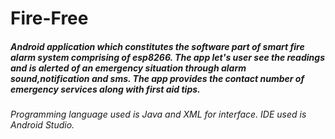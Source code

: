 # Fire-Free
##### Android application which constitutes the software part of smart fire alarm system comprising of esp8266. The app let's user see the readings and is alerted of an emergency situation through alarm sound,notification and sms. The app provides the contact number of emergency services along with first aid tips.

###### Programming language used is Java and XML for interface. IDE used is Android Studio.
